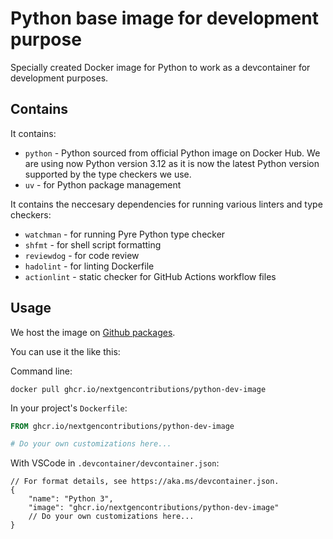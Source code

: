 # Python base image for development purpose

Specially created Docker image for Python to work as a devcontainer for development purposes. 

## Contains

It contains:

- `python` - Python sourced from official Python image on Docker Hub. We are using now Python version 3.12 as it is now the latest Python version supported by the type checkers we use. 
- `uv` - for Python package management

It contains the neccesary dependencies for running various linters and type checkers:

- `watchman` - for running Pyre Python type checker 
- `shfmt` - for shell script formatting
- `reviewdog` - for code review
- `hadolint` - for linting Dockerfile
- `actionlint` - static checker for GitHub Actions workflow files

## Usage

We host the image on [Github packages](https://github.com/NextGenContributions/python-dev-image/pkgs/container/python-dev-image).

You can use it the like this:

Command line:
```shell
docker pull ghcr.io/nextgencontributions/python-dev-image
```

In your project's `Dockerfile`:
```Dockerfile
FROM ghcr.io/nextgencontributions/python-dev-image

# Do your own customizations here...
```

With VSCode in `.devcontainer/devcontainer.json`:
```jsonc
// For format details, see https://aka.ms/devcontainer.json.
{
	"name": "Python 3",
	"image": "ghcr.io/nextgencontributions/python-dev-image"
	// Do your own customizations here...
}
```
